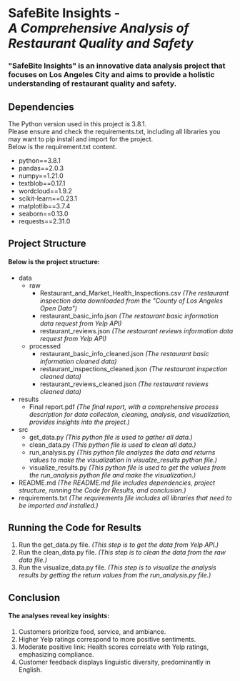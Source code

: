 # SafeBite Insights - <br/>_A Comprehensive Analysis of Restaurant Quality and Safety_
### "SafeBite Insights" is an innovative data analysis project that focuses on Los Angeles City and aims to provide a holistic understanding of restaurant quality and safety.
## Dependencies
The Python version used in this project is 3.8.1.<br/> Please ensure and check the requirements.txt, including all libraries you may want to pip install and import for the project.<br/> Below is the requirement.txt content.<br/>
<ul>
  <li>python==3.8.1</li>
  <li>pandas==2.0.3</li>
  <li>numpy==1.21.0</li>
  <li>textblob==0.17.1</li>
  <li>wordcloud==1.9.2</li>
  <li>scikit-learn==0.23.1</li>
  <li>matplotlib==3.7.4</li>
  <li>seaborn==0.13.0</li>
  <li>requests==2.31.0 </li>
</ul>

## Project Structure
#### Below is the project structure:
- data
  - raw
    - Restaurant_and_Market_Health_Inspections.csv _(The restaurant inspection data downloaded from the "County of Los Angeles Open Data")_
    - restaurant_basic_info.json _(The restaurant basic information data request from Yelp API)_
    - restaurant_reviews.json _(The restaurant reviews information data request from Yelp API)_
  - processed
    - restaurant_basic_info_cleaned.json _(The restaurant basic information cleaned data)_
    - restaurant_inspections_cleaned.json _(The restaurant inspection cleaned data)_
    - restaurant_reviews_cleaned.json _(The restaurant reviews cleaned data)_
- results
  - Final report.pdf _(The final report, with a comprehensive process description for data collection, cleaning, analysis, and visualization, provides insights into the project.)_
- src
  - get_data.py _(This python file is used to gather all data.)_
  - clean_data.py _(This python file is used to clean all data.)_
  - run_analysis.py _(This python file analyzes the data and returns values to make the visualization in visualze_results python file.)_
  - visualize_results.py _(This python file is used to get the values from the run_analysis python file and make the visualization.)_ 
- README.md _(The README.md file includes dependencies, project structure, running the Code for Results, and conclusion.)_
- requirements.txt _(The requirements file includes all libraries that need to be imported and installed.)_

## Running the Code for Results
1. Run the get_data.py file. _(This step is to get the data from Yelp API.)_
2. Run the clean_data.py file. _(This step is to clean the data from the raw data file.)_
3. Run the visualize_data.py file. _(This step is to visualize the analysis results by getting the return values from the run_analysis.py file.)_

## Conclusion
#### The analyses reveal key insights:
1. Customers prioritize food, service, and ambiance.
2. Higher Yelp ratings correspond to more positive sentiments.
3. Moderate positive link: Health scores correlate with Yelp ratings, emphasizing compliance.
4. Customer feedback displays linguistic diversity, predominantly in English.




